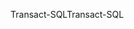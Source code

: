 <span data-ttu-id="4458a-101">Transact-SQL</span><span class="sxs-lookup"><span data-stu-id="4458a-101">Transact-SQL</span></span>